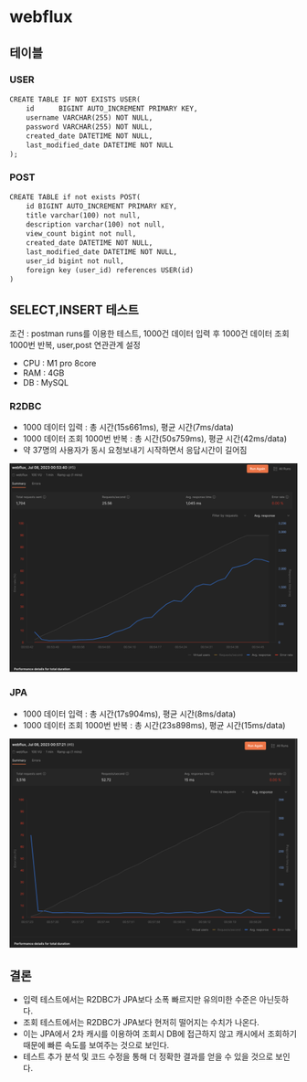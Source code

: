 # webflux

## 테이블

### USER

~~~
CREATE TABLE IF NOT EXISTS USER(
    id      BIGINT AUTO_INCREMENT PRIMARY KEY,
    username VARCHAR(255) NOT NULL,
    password VARCHAR(255) NOT NULL,
    created_date DATETIME NOT NULL,
    last_modified_date DATETIME NOT NULL
);
~~~

### POST

~~~
CREATE TABLE if not exists POST(
    id BIGINT AUTO_INCREMENT PRIMARY KEY,
    title varchar(100) not null,
    description varchar(100) not null,
    view_count bigint not null,
    created_date DATETIME NOT NULL,
    last_modified_date DATETIME NOT NULL,
    user_id bigint not null,
    foreign key (user_id) references USER(id)
)
~~~

## SELECT,INSERT 테스트

조건 : postman runs를 이용한 테스트, 1000건 데이터 입력 후 1000건 데이터 조회 1000번 반복, user,post 연관관계 설정

* CPU : M1 pro 8core
* RAM : 4GB
* DB : MySQL


### R2DBC

* 1000 데이터 입력 : 총 시간(15s661ms), 평균 시간(7ms/data)
* 1000 데이터 조회 1000번 반복 : 총 시간(50s759ms), 평균 시간(42ms/data)
* 약 37명의 사용자가 동시 요청보내기 시작하면서 응답시간이 길어짐

![테스트](img/webfluxR2dbc.png)

### JPA

* 1000 데이터 입력 : 총 시간(17s904ms), 평균 시간(8ms/data)
* 1000 데이터 조회 1000번 반복 : 총 시간(23s898ms), 평균 시간(15ms/data)

![테스트](img/webfluxJpa.png)

## 결론 

* 입력 테스트에서는 R2DBC가 JPA보다 소폭 빠르지만 유의미한 수준은 아닌듯하다.
* 조회 테스트에서는 R2DBC가 JPA보다 현저히 떨어지는 수치가 나온다.
* 이는 JPA에서 2차 캐시를 이용하여 조회시 DB에 접근하지 않고 캐시에서 조회하기 때문에 빠른 속도를 보여주는 것으로 보인다.
* 테스트 추가 분석 및 코드 수정을 통해 더 정확한 결과를 얻을 수 있을 것으로 보인다.



